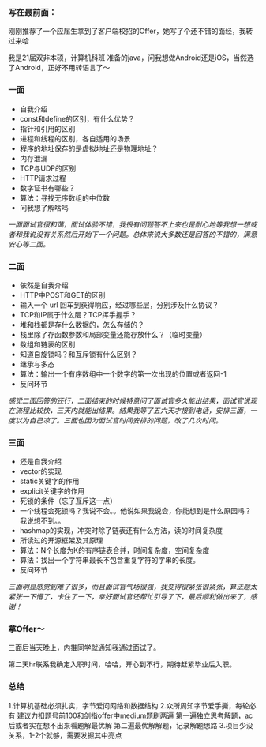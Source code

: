 ### 写在最前面：

刚刚推荐了一个应届生拿到了客户端校招的Offer，她写了个还不错的面经，我转过来哈

我是21届双非本硕，计算机科班
准备的java，问我想做Android还是iOS，当然选了Android，正好不用转语言了～

### 一面

- 自我介绍
- const和define的区别，有什么优势？
- 指针和引用的区别
- 进程和线程的区别，各自适用的场景
- 程序的地址保存的是虚拟地址还是物理地址？
- 内存泄漏
- TCP与UDP的区别
- HTTP请求过程
- 数字证书有哪些？
- 算法：寻找无序数组的中位数
- 问我想了解啥吗

*一面面试官很和蔼，面试体验不错，我很有问题答不上来也是耐心地等我想一想或者和我说没有关系然后开始下一个问题。总体来说大多数还是回答的不错的，满意安心等二面。*

### 二面

- 依然是自我介绍
- HTTP中POST和GET的区别
- 输入一个 url 回车到获得响应，经过哪些层，分别涉及什么协议？
- TCP和IP属于什么层？TCP挥手握手？
- 堆和栈都是存什么数据的，怎么存储的？
- 栈里除了存函数参数和局部变量还能存放什么？（临时变量）
- 数组和链表的区别
- 知道自旋锁吗？和互斥锁有什么区别？
- 继承与多态
- 算法：输出一个有序数组中一个数字的第一次出现的位置或者返回-1
- 反问环节

*感觉二面回答的还行，二面结束的时候特意问了面试官多久能出结果，面试官说现在流程比较快，三天内就能出结果。结果我等了五六天才接到电话，安排三面，一度以为自己凉了。三面也因为面试官时间安排的问题，改了几次时间。*

### 三面

- 还是自我介绍
- vector的实现
- static关键字的作用
- explicit关键字的作用
- 死锁的条件（忘了互斥这一点）
- 一个线程会死锁吗？我说不会。。他说如果我说会，你能想到是什么原因吗？我说想不到。。
- hashmap的实现，冲突时除了链表还有什么方法，读的时间复杂度
- 所读过的开源框架及其原理
- 算法：N个长度为K的有序链表合并，时间复杂度，空间复杂度
- 算法：找出一个字符串最长不包含重复字符的字串的长度。
- 反问环节

*三面明显感觉到难了很多，而且面试官气场很强，我变得很紧张很紧张，算法题太紧张一下懵了，卡住了一下，幸好面试官还帮忙引导了下，最后顺利做出来了，感谢！*

### 拿Offer～

三面后当天晚上，内推同学就通知我通过面试了。

第二天hr联系我确定入职时间，哈哈，开心到不行，期待赶紧毕业后入职。

### 总结

1.计算机基础必须扎实，字节爱问网络和数据结构
2.众所周知字节爱手撕，每轮必有
建议力扣题号前100和剑指offer中medium题刷两遍
第一遍独立思考解题，ac后或者实在想不出来看题解最优解
第二遍最优解解题，记录解题思路
3.项目少没关系，1-2个就够，需要发掘其中亮点